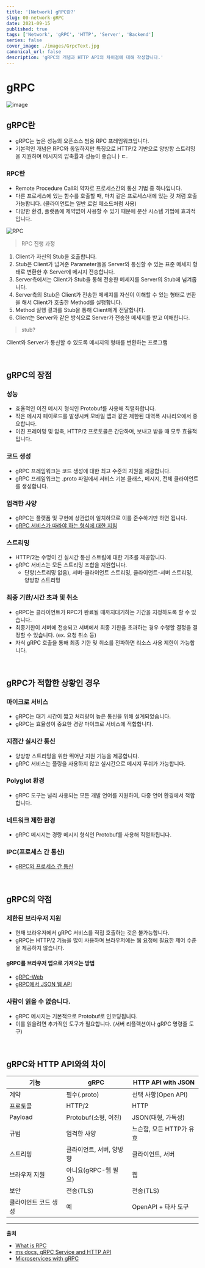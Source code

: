 ```yaml
---
title: '[Network] gRPC란?'
slug: 00-network-gRPC
date: 2021-09-15
published: true
tags: ['Network', 'gRPC', 'HTTP', 'Server', 'Backend']
series: false
cover_image: ./images/GrpcText.jpg
canonical_url: false
description: 'gRPC의 개념과 HTTP API의 차이점에 대해 작성합니다.'
---
```


# gRPC

![image](https://user-images.githubusercontent.com/42582516/133439409-25e1eb69-4d77-4428-abeb-bb20ad3ef5df.png)

## gRPC란

- gRPC는 높은 성능의 오픈소스 범용 RPC 프레임워크입니다.
- 기본적인 개념은 RPC와 동일하지만 특징으로 HTTP/2 기반으로 양방향 스트리밍을 지원하며 메시지의 압축률과 성능이 좋습니ㅏㄷ.

### RPC란

- Remote Procedure Call의 약자로 프로세스간의 통신 기법 중 하나입니다.
- 다른 프로세스에 있는 함수를 호출할 때, 마치 같은 프로세스내에 있는 것 처럼 호출가능합니다. (클라이언트는 일반 로컬 메소드처럼 사용)
- 다양한 환경, 플랫폼에 제약없이 사용할 수 있기 때문에 분산 시스템 기법에 효과적입니다.

![RPC](https://user-images.githubusercontent.com/42582516/133439697-c1e7a3b7-733e-46ba-aa9b-098d580e286e.png)

> RPC 진행 과정

1. Client가 자신의 Stub을 호출합니다.
2. Stub은 Client가 넘겨준 Parameter들을 Server와 통신할 수 있는 표준 메세지 형태로 변환한 후 Server에 메시지 전송합니다.
3. Server측에서는 Client가 Stub을 통해 전송한 메세지를 Server의 Stub에 넘겨줍니다.
4. Server측의 Stub은 Client가 전송한 메세지를 자신이 이해할 수 있는 형태로 변환을 해서 Client가 호출한 Method를 실행합니다.
5. Method 실행 결과를 Stub을 통해 Client에게 전달합니다.
6. Client는 Server와 같은 방식으로 Server가 전송한 메세지를 받고 이해햡니다.

> stub?

Client와 Server가 통신할 수 있도록 메시지의 형태를 변환하는 프로그램

<br/>

## gRPC의 장점

### 성능

- 효율적인 이진 메시지 형식인 Protobuf를 사용해 직렬화합니다.
- 작은 메시지 페이로드를 발생시켜 모바일 앱과 같은 제한된 대역폭 시나리오에서 중요합니다.
- 이진 프레이밍 및 압축, HTTP/2 프로토콜은 간단하며, 보내고 받을 때 모두 효율적입니다.

### 코드 생성

- gRPC 프레임워크는 코드 생성에 대한 최고 수준의 지원을 제공합니다.
- gRPC 프레임워크는 .proto 파일에서 서비스 기본 클래스, 메시지, 전체 클라이언트를 생성합니다.

### 엄격한 사양

- gRPC는 플랫폼 및 구현에 상관없이 일치하므로 이를 준수하기만 하면 됩니다.
- [gRPC 서비스가 따라야 하는 형식에 대한 지침](https://github.com/grpc/grpc/blob/master/doc/PROTOCOL-HTTP2.md)

### 스트리밍

- HTTP/2는 수명이 긴 실시간 통신 스트림에 대한 기초를 제공합니다.
- gRPC 서비스는 모든 스트리밍 조합을 지원합니다.
  - 단항(스트리밍 없음), 서버-클라이언트 스트리밍, 클라이언트-서버 스트리밍, 양방향 스트리밍

### 최종 기한/시간 초과 및 취소

- gRPC는 클라이언트가 RPC가 완료될 때까지대기하는 기간을 지정하도록 할 수 있습니다.
- 최종기한이 서버에 전송되고 서버에서 최종 기한을 초과하는 경우 수행할 결정을 결정할 수 있습니다. (ex. 요청 취소 등)
- 자식 gRPC 호출을 통해 최종 기한 및 취소를 전파하면 리소스 사용 제한이 가능합니다.

<br/>

## gRPC가 적합한 상황인 경우

### 마이크로 서비스

- gRPC는 대기 시간이 짧고 처리량이 높은 통신을 위해 설계되었습니다.
- gRPC는 효율성이 중요한 경량 마이크로 서비스에 적합합니다.

### 지점간 실시간 통신

- 양방향 스트리밍을 위한 뛰어난 지원 기능을 제공합니다.
- gRPC 서비스는 풀링을 사용하지 않고 실시간으로 메시지 푸쉬가 가능합니다.

### Polyglot 환경

- gRPC 도구는 널리 사용되는 모든 개발 언어를 지원하여, 다중 언어 환경에서 적합합니다.

### 네트워크 제한 환경

- gRPC 메시지는 경량 메시지 형식인 Protobuf를 사용해 직렬화됩니다.

### IPC(프로세스 간 통신)

- [gRPC와 프로세스 간 통신](https://docs.microsoft.com/ko-kr/aspnet/core/grpc/interprocess?view=aspnetcore-5.0)

<br/>

## gRPC의 약점

### 제한된 브라우저 지원

- 현재 브라우저에서 gRPC 서비스를 직접 호출하는 것은 불가능합니다.
- gRPC는 HTTP/2 기능을 많이 사용하며 브라우저에는 웹 요청에 필요한 제어 수준을 제공하지 않습니다.

#### gRPC를 브라우저 앱으로 가져오는 방법

- [gRPC-Web](https://grpc.io/docs/platforms/web/basics/)
- [gRPC에서 JSON 웹 API](https://docs.microsoft.com/ko-kr/aspnet/core/grpc/httpapi?view=aspnetcore-5.0)

### 사람이 읽을 수 없습니다.

- gRPC 메시지는 기본적으로 Protobuf로 인코딩됩니다.
- 이를 읽을려면 추가적인 도구가 필요합니다. (서버 리플렉션이나 gRPC 명령줄 도구)

<br/>

## gRPC와 HTTP API와의 차이

| 기능                 | gRPC                     | HTTP API with JSON       |
| -------------------- | ------------------------ | ------------------------ |
| 계약                 | 필수(.proto)             | 선택 사항(Open API)      |
| 프로토콜             | HTTP/2                   | HTTP                     |
| Payload              | Protobuf(소형, 이진)     | JSON(대형, 가독성)       |
| 규범                 | 엄격한 사양              | 느슨함, 모든 HTTP가 유효 |
| 스트리밍             | 클라이언트, 서버, 양방향 | 클라이언트, 서버         |
| 브라우저 지원        | 아니요(gRPC-웹 필요)     | 웹                       |
| 보안                 | 전송(TLS)                | 전송(TLS)                |
| 클라이언트 코드 생성 | 예                       | OpenAPI + 타사 도구      |

---

**출처**

- [What is RPC](http://what-and-why-and-how.blogspot.com/2019/11/rpc-what-is-rpc-remote-procedure-call.html)
- [ms docs, gRPC Service and HTTP API](https://docs.microsoft.com/ko-kr/aspnet/core/grpc/comparison?view=aspnetcore-5.0)
- [Microservices with gRPC](https://medium.com/@goinhacker/microservices-with-grpc-d504133d191d)
